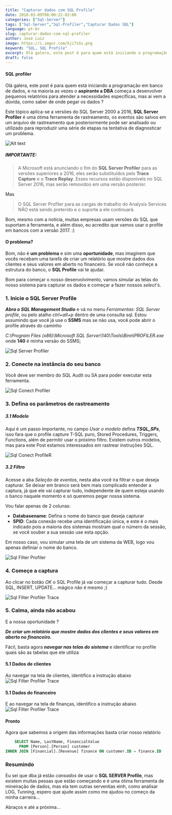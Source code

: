 ```yaml
---
title: "Capturar dados com SQL Profile"
date: 2018-03-09T08:00:22-03:00
categories: ["Sql-Server"]
tags: ["Sql-Server","Sql-Profiler","Capturar Dados SQL"]
language: pt-br
slug: capturar-dados-com-sql-profiler
author: José Luiz
image: https://i.imgur.com/kji7sSs.png
keyword: "SQL, SQL Profile"
excerpt: Olá galera, este post é para quem está iniciando a programação em banco de dados, e na maioria  as vezes o aspirante a DBA começa a desenvolver pequenos relatórios para atender a necessidades especificas, mas ai vem a dúvida, como saber de onde pegar os dados ?
draft: false  
---
```




 <!-- {{< youtube VB-WXFEapBk >}} -->

#### SQL profiler
Olá galera, este post é para quem está iniciando a programação em banco de dados, e na maioria  as vezes o **aspirante a DBA** começa a desenvolver pequenos relatórios para atender a necessidades específicas, mas ai vem a dúvida, como saber de onde pegar os dados ?

Este tópico aplica-se a versões do SQL Server 2000 a 2016, **SQL Server Profiler** é uma ótima ferramenta de rastreamento, os eventos são salvos em um arquivo de rastreamento que posteriormente pode ser analisado ou utilizado para reproduzir uma série de etapas na tentativa de diagnosticar um problema.

![Alt text](/images/sqlserverprofile.png "Sql Server Profiler")


##### IMPORTANTE:
>A Microsoft está anunciando o fim do **SQL Server Profiler** para as versões superiores a 2016, eles serão substituídos pelo **Trace Capture** e o **Trace Replay**. Esses recursos estão disponíveis no SQL Server 2016, mas serão removidos em uma versão posterior.

Mas

>O SQL Server Profiler para as cargas de trabalho do Analysis Services NÃO está sendo  preterido e o suporte a ele continuará.

Bom, mesmo com a notícia, muitas empresas usam versôes do SQL que suportam a ferramenta, e além disso, eu acredito que vamos usar o profile em bancos com a versão 2017. :)






#### O problema?    
Bom, não é **um problema** e sim uma **oportunidade**, mas imaginem que vocês recebam uma tarefa de criar um relatório que mostre dados dos clientes e seus valores em aberto no financeiro.
Se você não conheçe a estrutura do banco, o **SQL Profile** vai te ajudar.



Bom para começar o nosso desenvolvimento, vamos simular as telas do nosso sistema para capturar os dados
e começar a fazer nossos *select's*.


### 1. Inicie o SQL Server Profile
***Abra o SQL Management Studio*** e vá no menu *Ferramentas: SQL Server profile*, ou pelo atalho *ctrl+alt+p* dentro de uma consulta sql.
Estou assumindo que você já use o **SSMS** mas se não usa, você pode abrir o profile através do caminho

*C:\Program Files (x86)\Microsoft SQL Server\140\Tools\Binn\PROFILER.exe* onde **140** é minha versão do SSMS;

<img src="/images/sqlserverprofilepath.png" class="img-fluid" alt="Sql Server Profiler">


### 2. Conecte na instância do seu banco
Você deve ser membro do SQL Audit ou SA para poder executar esta ferramenta.

<img src="/images/sqlserverprofileconect.png" class="img-fluid" alt="Sql Conect Profiler">


### 3. Defina os parâmetros de rastreamento
##### 3.1 Modelo
Aqui é um passo importante, no campo *Usar o modelo* defina ***TSQL_SPs***, isso fara que o profile capture T-SQL puro, Stored Procedures, Triggers, Functions, além de permitir usar o próximo filtro.
Existem outros modelos, mas para este Post estamos interessados em rastrear instruções SQL.

<img src="/images/profiler_property.png" class="img-fluid" alt="Sql Conect ProfileR">

##### 3.2 Filtro
Acesse a aba  *Seleção de eventos*, nesta aba você ira filtrar o que deseja capturar. Se deixar em branco será bem mais complicado entender a captura, já que ele vai capturar tudo, independente de quem esteja usando o banco naquele momento e só queremos pegar nossa sistema.

Vou falar apenas de 2 colunas:

* **Databasename**: Defina o nome do banco que deseja capturar
* **SPID**: Cada conexão recebe uma identificação única, e este é o mais indicado pois a maioria dos sistemas mostram qual o número da sessão, se você souber a sua sessão use esta opção.

Em nosso caso, vou simular uma tela de um sistema da WEB, logo vou apenas definiar o nome do banco.

<img src="/images/profiler_property_filter.png" class="img-fluid" alt="Sql Filter Profiler">

### 4. Começe a captura
Ao clicar no botão *OK* o SQL Profile já vai começar a capturar tudo. Desde SQL, INSERT, UPDATE...
mágico não é mesmo ;)

<img src="/images/sqlprofiletrace.PNG" class="img-fluid" alt="Sql Filter Profiler Trace">



### 5. Calma, ainda não acabou
E a nossa oportunidade ?

***De criar um relatório que mostre dados dos clientes e seus valores em aberto no financeiro.***

Fácil, basta agora ***navegar nas telas do sistema*** e identificar no profile quais são as tabelas que ele utiliza

#### 5.1 Dados de clientes
Ao navegar na tela de clientes, identifico a instrução abaixo
<img src="/images/table_person.PNG" class="img-fluid" alt="Sql Filter Profiler Trace">


#### 5.1 Dados do financeiro
E ao navegar na tela de finanças, identifico a instrução abaixo
<img src="/images/table_financial.PNG" class="img-fluid" alt="Sql Filter Profiler Trace">


#### Pronto
Agora que sabemos a origem das informações basta criar nosso relatório
```sql
    SELECT Name, LastName, FinancialValue
      FROM [Person].[Person] customer 
INNER JOIN [Financial].[Revenue] finance ON customer.ID = finance.ID
```



### Resumindo
Eu sei que dba já estão *cansados* de usar o **SQL SERVER Profile**, mas existem muitas pessas que estão começando e é uma ótima ferramenta de mineiração de dados, mas ela tem outras serventias einh, como 
analisar LOG, Tunning, espero que ajude assim como me ajudou no começo da minha carreira...

Abraços e até a próxima...
